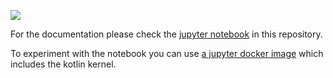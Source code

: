 [![](https://jitpack.io/v/Hotzkow/explorationModel.svg)](https://jitpack.io/#Hotzkow/explorationModel)

For the documentation please check the [jupyter notebook](https://nbviewer.jupyter.org/github/Hotzkow/ExplorationModel/blob/master/ReadMe.ipynb) in this repository.

To experiment with the notebook you can use [a jupyter docker image](https://hub.docker.com/r/jh00/jupyter) which includes the kotlin kernel.
